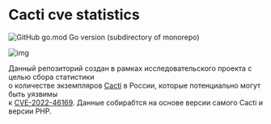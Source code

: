 # Cacti cve statistics
![GitHub go.mod Go version (subdirectory of monorepo)](https://img.shields.io/github/go-mod/go-version/devAL3X/cacti_cve_statistics?filename=go.mod)

![img](https://www.cacti.net/images/logo.svg)

Данный репозиторий создан в рамках исследовательского проекта с целью сбора статистики \
о количестве экземпляров [Cacti](https://github.com/Cacti/cacti) в России, которые потенциально могут быть уязвимы \
к [CVE-2022-46169](https://nvd.nist.gov/vuln/detail/CVE-2022-46169). Данные собирабтся на основе версии самого Cacti и версии PHP.
